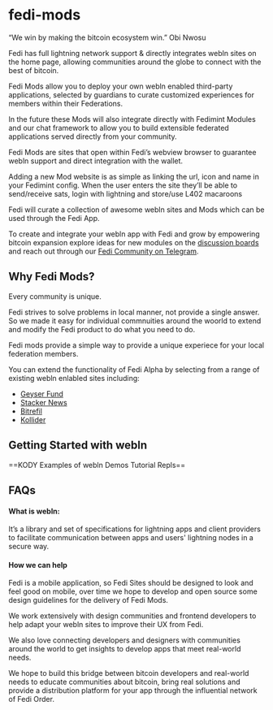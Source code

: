 # fedi-mods

“We win by making the bitcoin ecosystem win.” Obi Nwosu 

Fedi has full lightning network support & directly integrates webln sites on the home page, allowing communities around the globe to connect with the best of bitcoin. 

Fedi Mods allow you to deploy your own webln enabled third-party applications, selected by guardians to curate customized experiences for members within their Federations. 

In the future these Mods will also integrate directly with Fedimint Modules and our chat framework to allow you to build extensible federated applications served directly from your community. 

Fedi Mods are sites that open within Fedi’s webview browser to guarantee webln support and direct integration with the wallet. 

Adding a new Mod website is as simple as linking the url, icon and name in your Fedimint config.  When the user enters the site they’ll be able to send/receive sats, login with lightning and store/use L402 macaroons

Fedi will curate a collection of awesome webln sites and Mods which can be used through the Fedi App. 

To create and integrate your webln app with Fedi and grow by empowering bitcoin expansion explore ideas for new modules on the [discussion boards](https://github.com/fedibtc/fedi-mods/discussions) and reach out through our [Fedi Community on Telegram](https://t.me/fedibtc).

## Why Fedi Mods?

Every community is unique. 

Fedi strives to solve problems in local manner, not provide a single answer. So we made it easy for individual commnuities around the woorld to extend and modify the Fedi product to do what you need to do.

Fedi mods provide a simple way to provide a unique experiece for your local federation members. 

You can extend the functionality of Fedi Alpha by selecting from a range of existing webln enlabled sites including: 

- [Geyser Fund](https://geyser.fund/)
- [Stacker News](https://stacker.news/)
- [Bitrefil](https://www.bitrefill.com/)
- [Kollider](https://kollider.xyz/)

## Getting Started with webln
==KODY Examples of webln Demos Tutorial Repls==

## FAQs

#### What is webln:  
It’s a library and set of specifications for lightning apps and client providers to facilitate communication between apps and users' lightning nodes in a secure way.

#### How we can help
Fedi is a mobile application, so Fedi Sites should be designed to look and feel good on mobile, over time we hope to develop and open source some design guidelines for the delivery of Fedi Mods. 

We work extensively with design communities and frontend developers to help adapt your webln sites to improve their UX from Fedi. 

We also love connecting developers and designers with communities around the world to get insights to develop apps that meet real-world needs. 

We hope to build this bridge between bitcoin developers and real-world needs to educate communities about bitcoin, bring real solutions and provide a distribution platform for your app through the influential network of Fedi Order.





